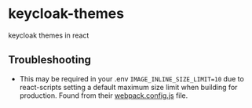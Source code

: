 # keycloak-themes
keycloak themes in react

## Troubleshooting

* This may be required in your .env `IMAGE_INLINE_SIZE_LIMIT=10` due to react-scripts setting a default maximum size limit when building for production. Found from their [webpack.config.js](https://github.com/facebook/create-react-app/blob/master/packages/react-scripts/config/webpack.config.js) file.
